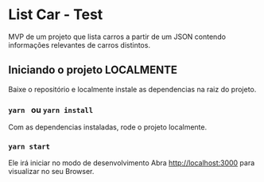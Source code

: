 # List Car - Test

MVP de um projeto que lista carros a partir de um JSON contendo informações relevantes de carros distintos. 

## Iniciando o projeto LOCALMENTE

Baixe o repositório e localmente instale as dependencias na raiz do projeto.

### `yarn ` ou `yarn install`

Com as dependencias instaladas, rode o projeto localmente.

### `yarn start`

Ele irá iniciar no modo de desenvolvimento
Abra [http://localhost:3000](http://localhost:3000) para visualizar no seu Browser.




